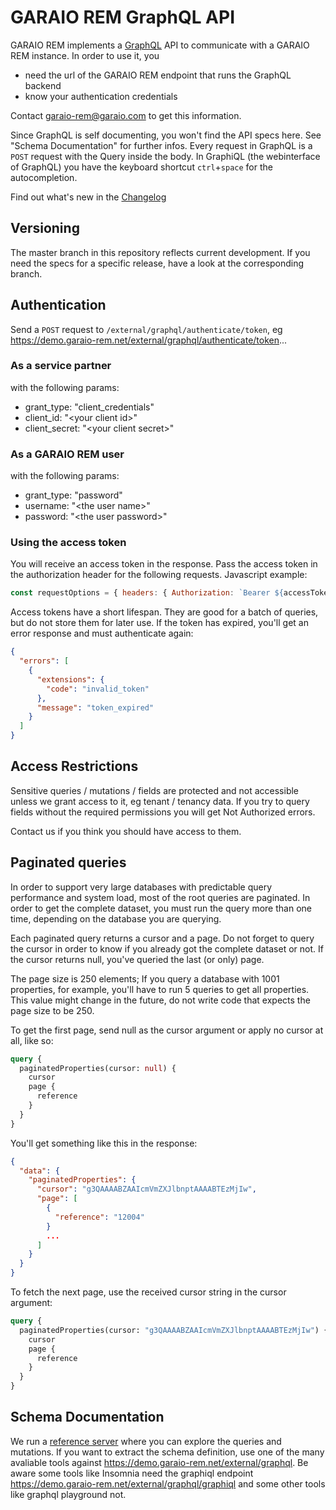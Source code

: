 # GARAIO REM GraphQL API

GARAIO REM implements a [GraphQL](https://graphql.org) API to communicate with a GARAIO REM instance. In order to use it, you

- need the url of the GARAIO REM endpoint that runs the GraphQL backend
- know your authentication credentials

Contact [garaio-rem@garaio.com](mailto:info@garaio-rem.ch) to get this information.

Since GraphQL is self documenting, you won't find the API specs here. See "Schema Documentation" for further infos. Every request in GraphQL is a `POST` request with the Query inside the body.
In GraphiQL (the webinterface of GraphQL) you have the keyboard shortcut `ctrl`+`space` for the autocompletion.

Find out what's new in the [Changelog](Changelog.md)

## Versioning

The master branch in this repository reflects current development. If you need the specs for a specific release, have a look at the corresponding branch.

## Authentication

Send a `POST` request to `/external/graphql/authenticate/token`, eg <https://demo.garaio-rem.net/external/graphql/authenticate/token>...

### As a service partner

with the following params:

- grant_type: "client_credentials"
- client_id: "\<your  client id>"
- client_secret: "\<your  client secret>"

### As a GARAIO REM user

with the following params:

- grant_type: "password"
- username: "\<the user name>"
- password: "\<the user password>"

### Using the access token

You will receive an access token in the response. Pass the access token in the authorization header for the following requests. Javascript example:

```javascript
const requestOptions = { headers: { Authorization: `Bearer ${accessToken}` } }
```

Access tokens have a short lifespan. They are good for a batch of queries, but do not store them for later use. If the token has expired, you'll get an error response and must authenticate again:

```json
{
  "errors": [
    {
      "extensions": {
        "code": "invalid_token"
      },
      "message": "token_expired"
    }
  ]
}
```

## Access Restrictions

Sensitive queries / mutations / fields are protected and not accessible unless we grant access to it, eg tenant / tenancy data. If you try to query fields without the required permissions you will get Not Authorized errors.

Contact us if you think you should have access to them.

## Paginated queries

In order to support very large databases with predictable query performance and system load, most of the root queries are paginated. In order to get the complete dataset, you must run the query more than one time, depending on the database you are querying.

Each paginated query returns a cursor and a page. Do not forget to query the cursor in order to know if you already got the complete dataset or not. If the cursor returns null, you've queried the last (or only) page.

The page size is 250 elements; If you query a database with 1001 properties, for example, you'll have to run 5 queries to get all properties. This value might change in the future, do not write code that expects the page size to be 250.

To get the first page, send null as the cursor argument or apply no cursor at all, like so:

```graphql
query {
  paginatedProperties(cursor: null) {
    cursor
    page {
      reference
    }
  }
}
```

You'll get something like this in the response:

```json
{
  "data": {
    "paginatedProperties": {
      "cursor": "g3QAAAABZAAIcmVmZXJlbnptAAAABTEzMjIw",
      "page": [
        {
          "reference": "12004"
        }
        ...
      ]
    }
  }
}
```

To fetch the next page, use the received cursor string in the cursor argument:

```graphql
query {
  paginatedProperties(cursor: "g3QAAAABZAAIcmVmZXJlbnptAAAABTEzMjIw") {
    cursor
    page {
      reference
    }
  }
}
```

## Schema Documentation

We run a [reference server](https://demo.garaio-rem.net/external/graphql/graphiql) where you can explore the queries and mutations. If you want to extract the schema definition, use one of the many avaliable tools against <https://demo.garaio-rem.net/external/graphql>. Be aware some tools like Insomnia need the graphiql endpoint <https://demo.garaio-rem.net/external/graphql/graphiql> and some other tools like graphql playground not.
